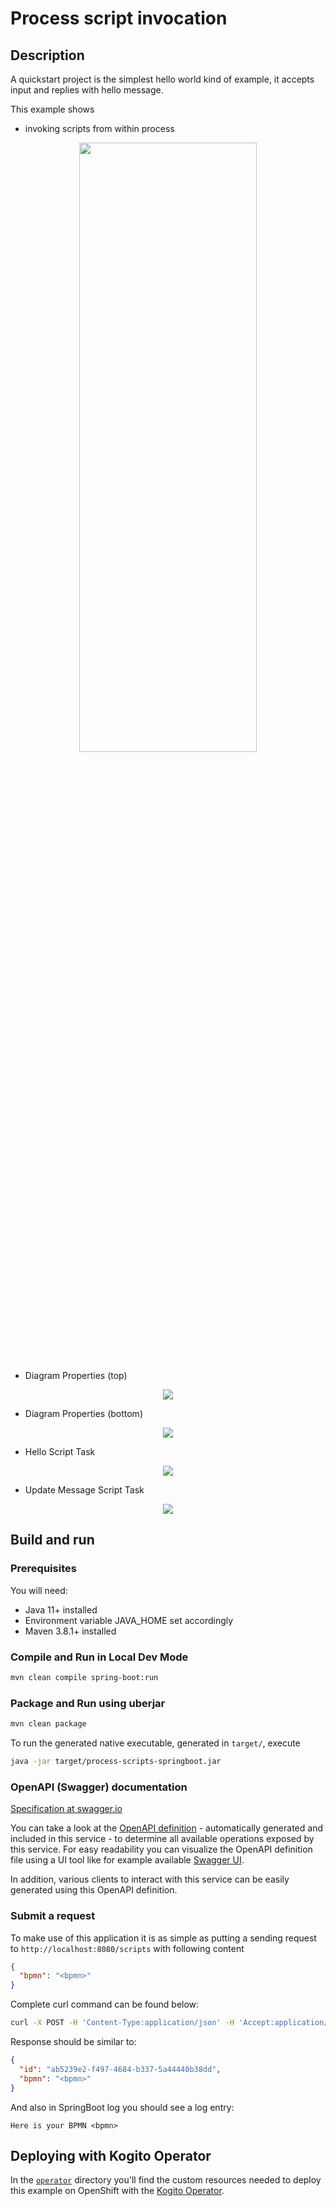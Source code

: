 # Process script invocation

## Description

A quickstart project is the simplest hello world kind of example, it accepts input and replies with hello message.

This example shows

- invoking scripts from within process

<p align="center"><img width=75% height=50% src="docs/images/process.png"></p>

- Diagram Properties (top)
<p align="center"><img src="docs/images/diagramProperties.png"></p>

- Diagram Properties (bottom)
<p align="center"><img src="docs/images/diagramProperties2.png"></p>

- Hello Script Task
<p align="center"><img src="docs/images/sayHelloScriptTask.png"></p>

- Update Message Script Task
<p align="center"><img src="docs/images/updateMessageScriptTask.png"></p>

## Build and run

### Prerequisites

You will need:

- Java 11+ installed
- Environment variable JAVA_HOME set accordingly
- Maven 3.8.1+ installed

### Compile and Run in Local Dev Mode

```sh
mvn clean compile spring-boot:run
```

### Package and Run using uberjar

```sh
mvn clean package
```

To run the generated native executable, generated in `target/`, execute

```sh
java -jar target/process-scripts-springboot.jar
```

### OpenAPI (Swagger) documentation

[Specification at swagger.io](https://swagger.io/docs/specification/about/)

You can take a look at the [OpenAPI definition](http://localhost:8080/v3/api-docs) - automatically generated and included in this service - to determine all available operations exposed by this service. For easy readability you can visualize the OpenAPI definition file using a UI tool like for example available [Swagger UI](https://editor.swagger.io).

In addition, various clients to interact with this service can be easily generated using this OpenAPI definition.

### Submit a request

To make use of this application it is as simple as putting a sending request to `http://localhost:8080/scripts` with following content

```json
{
  "bpmn": "<bpmn>"
}
```

Complete curl command can be found below:

```sh
curl -X POST -H 'Content-Type:application/json' -H 'Accept:application/json' -d '{"firstName" : "Logan", "lastName" : "IO", "email": "logan.io@devland.org", "bpmn" : "<bpmn>"}' http://localhost:8080/script
```

Response should be similar to:

```json
{
  "id": "ab5239e2-f497-4684-b337-5a44440b38dd",
  "bpmn": "<bpmn>"
}
```

And also in SpringBoot log you should see a log entry:

```
Here is your BPMN <bpmn>
```

## Deploying with Kogito Operator

In the [`operator`](operator) directory you'll find the custom resources needed to deploy this example on OpenShift with the [Kogito Operator](https://docs.jboss.org/kogito/release/latest/html_single/#chap_kogito-deploying-on-openshift).
